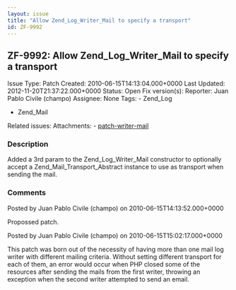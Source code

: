 ```yaml
---
layout: issue
title: "Allow Zend_Log_Writer_Mail to specify a transport"
id: ZF-9992
---
```


ZF-9992: Allow Zend\_Log\_Writer\_Mail to specify a transport
-------------------------------------------------------------

 Issue Type: Patch Created: 2010-06-15T14:13:04.000+0000 Last Updated: 2012-11-20T21:37:22.000+0000 Status: Open Fix version(s): 
 Reporter:  Juan Pablo Civile (champo)  Assignee:  None  Tags: - Zend\_Log
- Zend\_Mail
 
 Related issues: 
 Attachments: - [patch-writer-mail](/issues/secure/attachment/13134/patch-writer-mail)
 
### Description

Added a 3rd param to the Zend\_Log\_Writer\_Mail constructor to optionally accept a Zend\_Mail\_Transport\_Abstract instance to use as transport when sending the mail.

 

 

### Comments

Posted by Juan Pablo Civile (champo) on 2010-06-15T14:13:52.000+0000

Propossed patch.

 

 

Posted by Juan Pablo Civile (champo) on 2010-06-15T15:02:17.000+0000

This patch was born out of the necessity of having more than one mail log writer with different mailing criteria. Without setting different transport for each of them, an error would occur when PHP closed some of the resources after sending the mails from the first writer, throwing an exception when the second writer attempted to send an email.

 

 